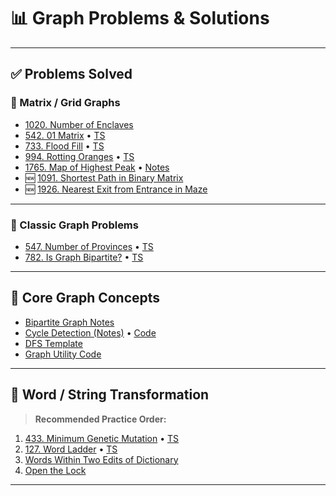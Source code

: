 # 📊 Graph Problems & Solutions


---

## ✅ Problems Solved

### 🔹 Matrix / Grid Graphs

- [1020. Number of Enclaves](1020.enclave.md)
- [542. 01 Matrix](542.01matrix.md) • [TS](542.01matrix.ts)
- [733. Flood Fill](733.floodfill.md) • [TS](733.floodfill.ts)
- [994. Rotting Oranges](994.rottingOranges.md) • [TS](994.rottingOranges.ts)
- [1765. Map of Highest Peak](1765.maxofhighestpeak.md) • [Notes](1765.maxofhighestpeak.txt)
- 🆕 [1091. Shortest Path in Binary Matrix](https://leetcode.com/problems/shortest-path-in-binary-matrix/)
- 🆕 [1926. Nearest Exit from Entrance in Maze](https://leetcode.com/problems/nearest-exit-from-entrance-in-maze/)

---

### 🔹 Classic Graph Problems

- [547. Number of Provinces](547Province.md) • [TS](547provinces.ts)
- [782. Is Graph Bipartite?](782.bipartegraph.md) • [TS](782.biparteGraph.ts)

---

## 🧠 Core Graph Concepts

- [Bipartite Graph Notes](biparte.md)
- [Cycle Detection (Notes)](cycles.md) • [Code](detectcycle.ts)
- [DFS Template](dfs.ts)
- [Graph Utility Code](graph.ts)

---

## 🔁 Word / String Transformation

> **Recommended Practice Order:**

1. [433. Minimum Genetic Mutation](433.MinimumGeneticMutation.md) • [TS](433.MinimumGeneticMutation.ts)
2. [127. Word Ladder](127.wordladder.md) • [TS](127.wordladder.ts)
3. [Words Within Two Edits of Dictionary](https://leetcode.com/problems/words-within-two-edits-of-dictionary/)
4. [Open the Lock](https://leetcode.com/problems/open-the-lock/)

---

